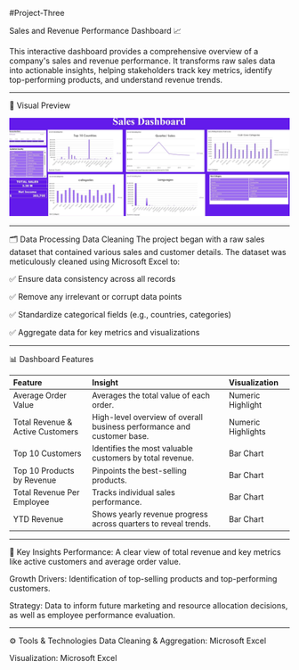 #Project-Three

Sales and Revenue Performance Dashboard 📈


This interactive dashboard provides a comprehensive overview of a company's sales and revenue performance. It transforms raw sales data into actionable insights, helping stakeholders track key metrics, identify top-performing products, and understand revenue trends.

---
📸 Visual Preview
<p align="center">
<img width="600" src="https://github.com/samaahmed-1/project-one/blob/main/Sales%20DASHOARD.jpg?raw=true" alt="Sales Dashboard Preview">
</p>

---
🗂 Data Processing
Data Cleaning
The project began with a raw sales dataset that contained various sales and customer details. The dataset was meticulously cleaned using Microsoft Excel to:

✅ Ensure data consistency across all records

✅ Remove any irrelevant or corrupt data points

✅ Standardize categorical fields (e.g., countries, categories)

✅ Aggregate data for key metrics and visualizations

---
📊 Dashboard Features

| Feature | Insight | Visualization |
| :--- | :--- | :--- |
| Average Order Value | Averages the total value of each order. | Numeric Highlight |
| Total Revenue & Active Customers | High-level overview of overall business performance and customer base. | Numeric Highlights |
| Top 10 Customers | Identifies the most valuable customers by total revenue. | Bar Chart |
| Top 10 Products by Revenue | Pinpoints the best-selling products. | Bar Chart |
| Total Revenue Per Employee | Tracks individual sales performance. | Bar Chart |
| YTD Revenue | Shows yearly revenue progress across quarters to reveal trends. | Bar Chart |

---
🔑 Key Insights
Performance: A clear view of total revenue and key metrics like active customers and average order value.

Growth Drivers: Identification of top-selling products and top-performing customers.

Strategy: Data to inform future marketing and resource allocation decisions, as well as employee performance evaluation.

---
⚙️ Tools & Technologies
Data Cleaning & Aggregation: Microsoft Excel

Visualization: Microsoft Excel
